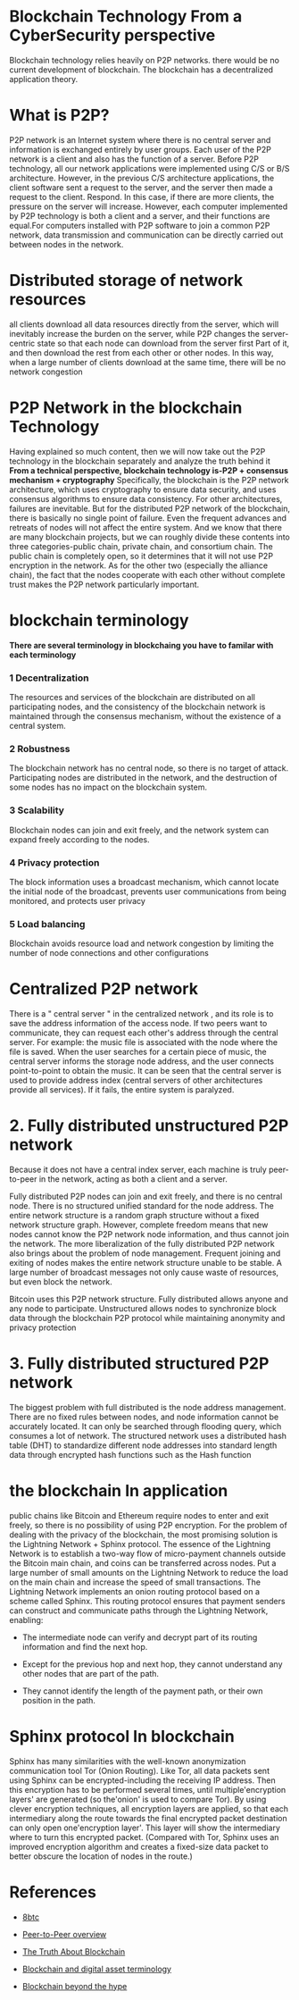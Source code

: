 # Blockchain Technology From a CyberSecurity perspective
Blockchain technology relies heavily on P2P networks. there would be no current development of blockchain. The blockchain has a decentralized application theory.
# What is P2P?
P2P network is an Internet system where there is no central server and information is exchanged entirely by user groups. 
Each user of the P2P network is a client and also has the function of a server. Before P2P technology, all our network applications were implemented using C/S or B/S architecture.
However, in the previous C/S architecture applications, the client software sent a request to the server, and the server then made a request to the client. Respond. 
In this case, if there are more clients, the pressure on the server will increase. However, each computer implemented by P2P technology is both a client and a server, and their functions are equal.For computers installed with P2P software to join a common P2P network, data transmission and communication can be directly carried out between nodes in the network.


# Distributed storage of network resources

all clients download all data resources directly from the server, which will inevitably increase the burden on the server, while P2P changes the server-centric state so that each node can download from the server first Part of it, and then download the rest from each other or other nodes. In this way, when a large number of clients download at the same time, there will be no network congestion

# P2P Network in the blockchain Technology
Having explained so much content, then we will now take out the P2P technology in the blockchain separately and analyze the truth behind it
**From a technical perspective, blockchain technology is-P2P + consensus mechanism + cryptography** Specifically, the blockchain is the P2P network architecture, which uses cryptography to ensure data security, and uses consensus algorithms to ensure data consistency. For other architectures, failures are inevitable. But for the distributed P2P network of the blockchain, there is basically no single point of failure. Even the frequent advances and retreats of nodes will not affect the entire system.
And we know that there are many blockchain projects, but we can roughly divide these contents into three categories-public chain, private chain, and consortium chain. The public chain is completely open, so it determines that it will not use P2P encryption in the network. As for the other two (especially the alliance chain), the fact that the nodes cooperate with each other without complete trust makes the P2P network particularly important.

# blockchain terminology 
**There are several terminology in blockchaing you have to familar with each terminology**
### 1  Decentralization

The resources and services of the blockchain are distributed on all participating nodes, and the consistency of the blockchain network is maintained through the consensus mechanism, without the existence of a central system.


### 2 Robustness

The blockchain network has no central node, so there is no target of attack. Participating nodes are distributed in the network, and the destruction of some nodes has no impact on the blockchain system.


### 3 Scalability

Blockchain nodes can join and exit freely, and the network system can expand freely according to the nodes.


### 4 Privacy protection

The block information uses a broadcast mechanism, which cannot locate the initial node of the broadcast, prevents user communications from being monitored, and protects user privacy


### 5 Load balancing

Blockchain avoids resource load and network congestion by limiting the number of node connections and other configurations


# Centralized P2P network
There is a " central server " in the centralized network , and its role is to save the address information of the access node. If two peers want to communicate, they can request each other's address through the central server. For example:
the music file is associated with the node where the file is saved. When the user searches for a certain piece of music, the central server informs the storage node address, and the user connects point-to-point to obtain the music. It can be seen that the central server is used to provide address index (central servers of other architectures provide all services). If it fails, the entire system is paralyzed.


# 2. Fully distributed unstructured P2P network
Because it does not have a central index server, each machine is truly peer-to-peer in the network, acting as both a client and a server.

Fully distributed P2P nodes can join and exit freely, and there is no central node. There is no structured unified standard for the node address. The entire network structure is a random graph structure without a fixed network structure graph. However, complete freedom means that new nodes cannot know the P2P network node information, and thus cannot join the network. The more liberalization of the fully distributed P2P network also brings about the problem of node management. Frequent joining and exiting of nodes makes the entire network structure unable to be stable. A large number of broadcast messages not only cause waste of resources, but even block the network.

Bitcoin uses this P2P network structure. Fully distributed allows anyone and any node to participate. Unstructured allows nodes to synchronize block data through the blockchain P2P protocol while maintaining anonymity and privacy protection

# 3. Fully distributed structured P2P network
The biggest problem with full distributed is the node address management. There are no fixed rules between nodes, and node information cannot be accurately located. It can only be searched through flooding query, which consumes a lot of network. The structured network uses a distributed hash table (DHT) to standardize different node addresses into standard length data through encrypted hash functions such as the Hash function


# the blockchain In application 

public chains like Bitcoin and Ethereum require nodes to enter and exit freely, so there is no possibility of using P2P encryption.
For the problem of dealing with the privacy of the blockchain, the most promising solution is the Lightning Network + Sphinx protocol.
The essence of the Lightning Network is to establish a two-way flow of micro-payment channels outside the Bitcoin main chain, and coins can be transferred across nodes. Put a large number of small amounts on the Lightning Network to reduce the load on the main chain and increase the speed of small transactions.
The Lightning Network implements an onion routing protocol based on a scheme called Sphinx.
This routing protocol ensures that payment senders can construct and communicate paths through the Lightning Network, enabling:

* The intermediate node can verify and decrypt part of its routing information and find the next hop.

* Except for the previous hop and next hop, they cannot understand any other nodes that are part of the path.

* They cannot identify the length of the payment path, or their own position in the path.
# Sphinx protocol In blockchain
Sphinx has many similarities with the well-known anonymization communication tool Tor (Onion Routing). Like Tor, all data packets sent using Sphinx can be encrypted-including the receiving IP address. Then this encryption has to be performed several times, until multiple'encryption layers' are generated (so the'onion' is used to compare Tor).
By using clever encryption techniques, all encryption layers are applied, so that each intermediary along the route towards the final encrypted packet destination can only open one'encryption layer'. This layer will show the intermediary where to turn this encrypted packet. (Compared with Tor, Sphinx uses an improved encryption algorithm and creates a fixed-size data packet to better obscure the location of nodes in the route.)

# References
* [8btc](https://www.8btc.com/article/113116)

* [Peer-to-Peer overview](http://www.intsci.ac.cn/users/luojw/P2P/ch02.html)

* [The Truth About Blockchain](https://hbr.org/2017/01/the-truth-about-blockchain)

* [Blockchain and digital asset terminology](https://rsmus.com/what-we-do/services/blockchain-consulting/blockchain-and-digital-asset-terminology.html)

* [Blockchain beyond the hype](https://www.mckinsey.com/business-functions/mckinsey-digital/our-insights/blockchain-beyond-the-hype-what-is-the-strategic-business-value#)

